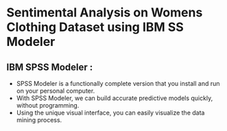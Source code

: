 # Sentimental Analysis on Womens Clothing Dataset using IBM SS Modeler

## IBM SPSS Modeler :
* SPSS Modeler is a functionally complete version that you install and run on your personal computer. 
* With SPSS Modeler, we can build accurate predictive models quickly, without programming.
* Using the unique visual interface, you can easily visualize the data mining process.


